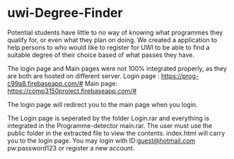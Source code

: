 # uwi-Degree-Finder
Potential students have little to no way of knowing what programmes they qualify for, or even what they plan on doing.
We created a application to help persons to who would like to register for UWI to be able to find a suitable degree of their choice based of what passes they have.

The login page and Main pages were not 100% integrated properly, as they are both are hosted on different server.
Login page : https://prog-c99a8.firebaseapp.com/#
Main page:  https://comp3150project.firebaseapp.com/#

The login page will redirect you to the main page when you login.

The Login page is seperated by the folder Login.rar and everything is integrated in the Programme-detector main.rar. The user must use the public folder in the extracted file to view the contents. index.html will carry you to the login page. You may login with ID:guest@hotmail.com  pw:password123 or register a new account.

